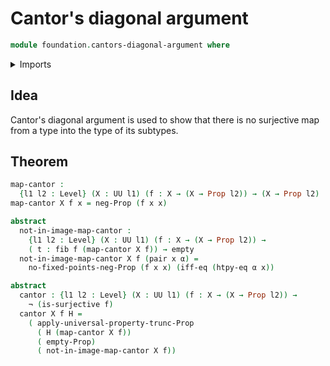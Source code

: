# Cantor's diagonal argument

```agda
module foundation.cantors-diagonal-argument where
```

<details><summary>Imports</summary>

```agda
open import foundation.dependent-pair-types
open import foundation.empty-types
open import foundation.fibers-of-maps
open import foundation.logical-equivalences
open import foundation.negation
open import foundation.propositional-truncations
open import foundation.propositions
open import foundation.surjective-maps
open import foundation.universe-levels

open import foundation-core.function-extensionality
```

</details>

## Idea

Cantor's diagonal argument is used to show that there is no surjective map from
a type into the type of its subtypes.

## Theorem

```agda
map-cantor :
  {l1 l2 : Level} (X : UU l1) (f : X → (X → Prop l2)) → (X → Prop l2)
map-cantor X f x = neg-Prop (f x x)

abstract
  not-in-image-map-cantor :
    {l1 l2 : Level} (X : UU l1) (f : X → (X → Prop l2)) →
    ( t : fib f (map-cantor X f)) → empty
  not-in-image-map-cantor X f (pair x α) =
    no-fixed-points-neg-Prop (f x x) (iff-eq (htpy-eq α x))

abstract
  cantor : {l1 l2 : Level} (X : UU l1) (f : X → (X → Prop l2)) →
    ¬ (is-surjective f)
  cantor X f H =
    ( apply-universal-property-trunc-Prop
      ( H (map-cantor X f))
      ( empty-Prop)
      ( not-in-image-map-cantor X f))
```
